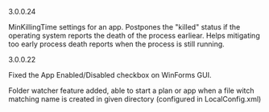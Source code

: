 3.0.0.24

MinKillingTime settings for an app. Postpones the "killed" status if the operating system reports the death of the process earliear. Helps mitigating too early process death reports when the process is still running.



3.0.0.22

Fixed the App Enabled/Disabled checkbox on WinForms GUI.

Folder watcher feature added, able to start a plan or app when a file witch matching name is created in given directory (configured in LocalConfig.xml)

